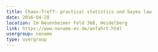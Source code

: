 ```yaml
---
title: Chaos-Treff: practical statistics und bayes law
date: 2016-04-28
location: Im Neuenheimer Feld 368, Heidelberg
link: https://www.noname-ev.de/anfahrt.html
usergroup: noname
type: usergroup
---
```

